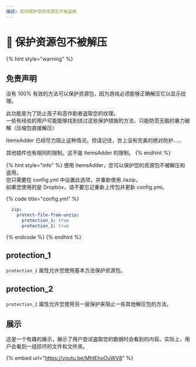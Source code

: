 ```yaml
---
描述: 如何保护您的资源包不被盗用
---
```


# 🚨 保护资源包不被解压

{% hint style="warning" %}
## 免责声明

没有 100% 有效的方法可以保护资源包，因为游戏必须能够正确解压它以显示纹理。

此功能是为了防止孩子和恶作剧者盗取您的纹理。\
一些有经验的用户可能能够找到绕过这些保护措施的方法，只能防范无脑的暴力破解（压缩包直接解压）

ItemsAdder 已经尽力阻止这种情况，但请记住，世上没有完美的绝对防护......

其他插件也有相同的限制。这不是 ItemsAdder 的限制。
{% endhint %}

{% hint style="info" %}
使用 ItemsAdder，您可以保护您的资源包不被解压和盗用。\
您只需要在 config.yml 中设置此选项，并重新使用 /iazip。\
如果您使用的是 Dropbox，请不要忘记重新上传包并更新 config.yml。

{% code title="config.yml" %}
```yaml
  zip:
    protect-file-from-unzip:
      protection_1: true
      protection_2: true
```
{% endcode %}
{% endhint %}

## protection\_1

`protection_1` 属性允许您使用基本方法保护资源包。

## protection\_2

`protection_2` 属性允许您使用另一层保护来阻止一些其他解压包的方法。

## 展示

这是一个有趣的展示，展示了用户尝试盗取您的数据时会看到的内容。实际上，用户会看到一组损坏的文件和文件夹。

{% embed url="https://youtu.be/MhtEhoOuWV8" %}
